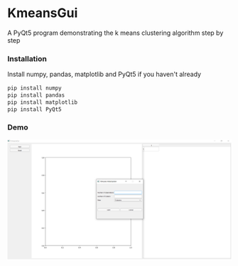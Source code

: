 # KmeansGui
A PyQt5 program demonstrating the k means clustering algorithm step by step

### Installation
Install numpy, pandas, matplotlib and PyQt5 if you haven't already

```
pip install numpy
pip install pandas
pip install matplotlib
pip install PyQt5
```


### Demo
![On startup](https://github.com/RitoJosephDominado/KmeansGui/blob/master/images/On%20startup.png?raw=true "On startup")

